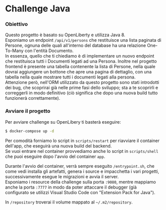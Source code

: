 # Challenge Java

### Obiettivo
Questo progetto è basato su OpenLiberty e utilizza Java 8.  
Esponiamo un endpoint `/api/v1/persons` che restituisce una lista paginata di Persone, ognuna
delle quali all'interno del database ha una relazione One-To-Many con l'entità Documento.  
In essenza, quello che ti chiediamo è di implementare un nuovo endpoint che restituisca tutti
i Documenti legati ad una Persona. Inoltre nel progetto frontend è presente una tabella contenente la lista di Persone, nella quale dovrai aggiungere un bottone che apre una pagina di dettaglio, con una tabella nella quale mostrare tutti i documenti legati alla persona.  
Attenzione però, nell'ORM utilizzato da questo progetto sono stati introdotti dei bug, che scoprirai già nelle prime fasi dello sviluppo; sta a te scoprirli e correggerli in modo definitivo (ciò significa che dopo una nuova build tutto funzionerà correttamente).

### Avviare il progetto

Per avviare challenge su OpenLibery ti basterà eseguire:
```sh
$ docker-compose up -d
```
Per comodità forniamo lo script in `scripts/restart` per riavviare il container dell'app, che eseguirà una nuova build del backend.  
Se vuoi entrare nel container provvediamo anche lo script in `scripts/shell` che puoi eseguire dopo l'avvio del container `app`.

Durante l'avvio del container, verrà sempre eseguito `/entrypoint.sh`, che come vedi installa gli artefatti, genera i source e impacchetta i vari progetti, successivamente esegue le migrazioni e avvia il server.  
Esponiamo i resource della challenge sulla porta `:9080`, mentre mappiamo anche la porta `:7777` in modo da poter attaccare il debugger (già configurato se utilizzi Visual Studio Code con "Extension Pack for Java").  

In `/repository` troverai il volume mappato al `~/.m2/repository`.
